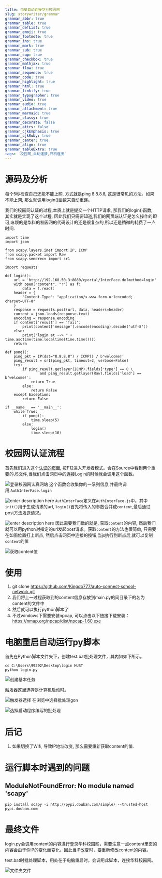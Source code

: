 ```yaml
---
title: 电脑自动连接华科校园网
slug: storywriter/grammar
grammar_abbr: true
grammar_table: true
grammar_defList: true
grammar_emoji: true
grammar_footnote: true
grammar_ins: true
grammar_mark: true
grammar_sub: true
grammar_sup: true
grammar_checkbox: true
grammar_mathjax: true
grammar_flow: true
grammar_sequence: true
grammar_code: true
grammar_highlight: true
grammar_html: true
grammar_linkify: true
grammar_typographer: true
grammar_video: true
grammar_audio: true
grammar_attachment: true
grammar_mermaid: true
grammar_classy: true
grammar_decorate: false
grammar_attrs: false
grammar_cjkEmphasis: true
grammar_cjkRuby: true
grammar_center: true
grammar_align: true
grammar_tableExtra: true
tags: '校园网,自动连接,开机连接'
---
```


# 源码及分析
每个5秒检查自己还能不能上网, 方式就是ping 8.8.8.8, 这是很常见的方法。如果不能上网, 那么就调用login()函数来自动重连。

我们的校园网认证的过程,本质上就是提交一个HTTP请求, 那我们的login()函数, 其实就是实现了这个过程, 因此我们只需要知道,我们的网页端认证是怎么操作的即可,麻烦的是华科的校园网的代码设计的还是很复杂的,所以还是稍微的耗费了一点时间.

``` py?linenums
import time
import json

from scapy.layers.inet import IP, ICMP
from scapy.packet import Raw
from scapy.sendrecv import sr1

import requests

def login():
    url = 'http://192.168.50.3:8080/eportal/InterFace.do?method=login'
    with open("content", "r") as f:
        data = f.read()
    header = {
        "Content-Type": "application/x-www-form-urlencoded; charset=UTF-8"
    }
    response = requests.post(url, data, headers=header)
    content = json.loads(response.text)
    encoding = response.encoding
    if content['result'] == 'fail':
        print(content['message'].encode(encoding).decode('utf-8'))
    else:
        print("login at --> " + time.asctime(time.localtime(time.time())))
    return

def pong():
    ping_pkt = IP(dst="8.8.8.8") / ICMP() / b'welcome!'
    ping_result = sr1(ping_pkt, timeout=2, verbose=False)
    try:
        if ping_result.getlayer(ICMP).fields['type'] == 0 \
                and ping_result.getlayer(Raw).fields['load'] == b'welcome!':
            return True
        else:
            return False
    except Exception:
        return False

if __name__ == '__main__':
    while True:
        if pong():
            time.sleep(5)
        else:
            login()
            time.sleep(10)
```

# 校园网认证流程
首先我们进入这个[认证的页面](http://192.168.50.3:8080/), 按F12进入开发者模式。会在Source中看到两个重要的JS文件,当我们点击网页中的连接Login的时候就会调用这个函数。

![登录校园网认真网站](./images/1670672804956.png)
这个函数会收集你的一系列信息,并最终调用:`AuthInterFace.login`

![enter description here](./images/1670672838735.png)
`AuthInterFace`定义在`AuthInterFace.js`中。其中`init()`用于生成请求的url, `login()`首先将传入的参数合并成`content`,最后通过post方法发送请求。

![enter description here](./images/1670672913943.png)
因此需要我们做的就是, 获取`content`的内容, 然后我们就可以用python对指定的url发起post请求。获取`content`的方法也很简单, 只需要在如图位置打上断点, 然后点击网页中连接的按钮,当js执行到断点后,就可以复制`content`的值

![获取content值](./images/1670672943696.png)

# 使用
1. git clone https://github.com/Kingdo777/auto-connect-school-network.git
2. 我们将上一过程获取到的content信息存放到main.py的同目录下的名为content的文件中
3. 然后就可以执行python脚本了
4. 不过windows下需要安装npcap, 可以点击以下链接下载安装：https://nmap.org/npcap/dist/npcap-1.60.exe

# 电脑重启自动运行py脚本
首先在Python脚本文件夹下，创建test.bat批处理文件，其内如如下所示。
``` bat?linenums
cd C:\Users\99292\Desktop\login HUST
python login.py
```

![创建基本任务](./images/1670675139637.png)

触发器这里选择是计算机启动时。

![触发器选择](./images/1670675646206.png)
在浏览中选择批处理gon

![选择启动程序编写的批处理](./images/1670675694796.png)
# 后记
1. 如果切换了Wifi, 导致IP地址改变, 那么需要重新获取content的值.

# 运行脚本时遇到的问题
## ModuleNotFoundError: No module named 'scapy'

``` python?linenums
pip install scapy -i http://pypi.douban.com/simple/ --trusted-host pypi.douban.com
```

# 最终文件
login.py会调用content的内容进行登录华科校园网，需要注意一点content里面的内容会由于你IP的变化而变化，因此当IP改变时，要重新修改content的内容。

test.bat时批处理脚本，用处在于电脑重启时，会调用此脚本，连接华科校园网。

![文件夹文件](./images/1670674126007.png)